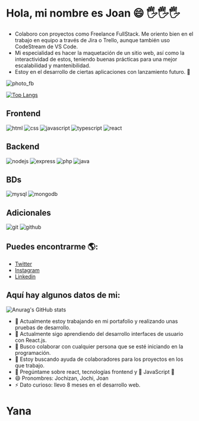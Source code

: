 # Hola, mi nombre es Joan 😄 🖐️🖐️🖐️

- Colaboro con proyectos como Freelance FullStack. Me oriento bien en el trabajo en equipo a través de Jira o Trello, aunque también uso CodeStream de VS Code.
- Mi especialidad es hacer la maquetación de un sitio web, así como la interactividad de estos, teniendo buenas prácticas para una mejor escalabilidad y mantenibilidad.
- Estoy en el desarrollo de ciertas aplicaciones con lanzamiento futuro. 🤠

![photo_fb](https://user-images.githubusercontent.com/69653003/112893349-2bdcf480-90a0-11eb-996e-89f6c7254ab5.jpg)

[![Top Langs](https://github-readme-stats.vercel.app/api/top-langs/?username=Jochizan&theme=tokyonight)](https://github.com/Jochizan/github-readme-stats)

## Frontend

![html](https://user-images.githubusercontent.com/69653003/119570219-6ea40b80-bd75-11eb-8703-4e7996ff4d90.png)
![css](https://user-images.githubusercontent.com/69653003/119570225-719efc00-bd75-11eb-90b3-97c9e0affea8.png)
![javascript](https://user-images.githubusercontent.com/69653003/119570226-72379280-bd75-11eb-8c56-b41dae8d385d.png)
![typescript](https://user-images.githubusercontent.com/69653003/119570234-75328300-bd75-11eb-8c43-63ec8a2ffbfe.png)
![react](https://user-images.githubusercontent.com/69653003/119570239-76fc4680-bd75-11eb-8baf-90413ae3c8f4.png)

## Backend

![nodejs](https://user-images.githubusercontent.com/69653003/119570255-7c599100-bd75-11eb-89ed-fe05b7c15eae.png)
![express](https://user-images.githubusercontent.com/69653003/119570283-83809f00-bd75-11eb-85fc-703f48ae74f1.png)
![php](https://user-images.githubusercontent.com/69653003/119570261-7e235480-bd75-11eb-8335-05aed9beef90.png)
![java](https://user-images.githubusercontent.com/69653003/119570286-84193580-bd75-11eb-9297-dc3cd31a9084.png)

## BDs

![mysql](https://user-images.githubusercontent.com/69653003/119570309-8c717080-bd75-11eb-9ae0-d69e4cc630b4.png)
![mongodb](https://user-images.githubusercontent.com/69653003/119570307-8bd8da00-bd75-11eb-9249-609a55234c35.png)

## Adicionales

![git](https://user-images.githubusercontent.com/69653003/119570347-9abf8c80-bd75-11eb-8716-19fbe167a2f8.png)
![github](https://user-images.githubusercontent.com/69653003/119570342-9abf8c80-bd75-11eb-8c1a-80aa6a58d807.png)

## Puedes encontrarme 🌎:
- [Twitter](https://twitter.com/@Jochizan)
- [Instagram](https://www.instagram.com/jochizan/)
- [Linkedin](https://www.linkedin.com/in/joan-jos%C3%A9-roca-hormaza-9a8b861b7/)

## Aquí hay algunos datos de mi:

![Anurag's GitHub stats](https://github-readme-stats.vercel.app/api?username=Jochizan&show_icons=true&theme=tokyonight)

- 🔭 Actualmente estoy trabajando en mi portafolio y realizando unas pruebas de desarrollo.
- 🌱 Actualmente sigo aprendiendo del desarrollo interfaces de usuario con React.js.
- 👯 Busco colaborar con cualquier persona que se esté iniciando en la programación.
- 🤔 Estoy buscando ayuda de colaboradores para los proyectos en los que trabajo.
- 💬 Pregúntame sobre react, tecnologías frontend y 💖 JavaScript 💙
- 😄 Pronombres: Jochizan, Jochi, Joan
- ⚡ Dato curioso: llevo 8 meses en el desarrollo web.

# Yana
